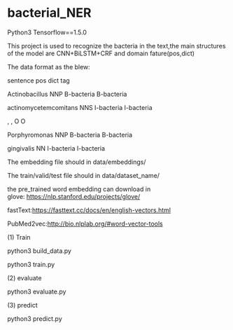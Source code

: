 # bacterial_NER

Python3 Tensorflow==1.5.0

This project is used to recognize the bacteria in the text,the main structures of the model are CNN+BiLSTM+CRF and  domain fature(pos,dict)

The data format as the blew:

sentence	pos	dict	tag

Actinobacillus	NNP	B-bacteria	B-bacteria

actinomycetemcomitans	NNS	I-bacteria	I-bacteria

,	,	O	O

Porphyromonas	NNP	B-bacteria	B-bacteria

gingivalis	NN	I-bacteria	I-bacteria



The embedding file should in   data/embeddings/

The train/valid/test file should in data/dataset_name/

the pre_trained word embedding can download in  
glove: https://nlp.stanford.edu/projects/glove/

fastText:https://fasttext.cc/docs/en/english-vectors.html

PubMed2vec:http://bio.nlplab.org/#word-vector-tools

(1) Train 

python3 build_data.py

python3 train.py

(2) evaluate

python3 evaluate.py

(3) predict

python3 predict.py
